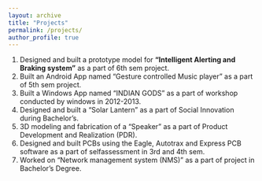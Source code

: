 ```yaml
---
layout: archive
title: "Projects"
permalink: /projects/
author_profile: true
---
```



1. Designed and built a prototype model for **“Intelligent Alerting and Braking system”** as a part of 6th sem project.
2. Built an Android App named “Gesture controlled Music player” as a part of 5th sem project.
3. Built a Windows App named “INDIAN GODS” as a part of workshop conducted by windows in 2012-2013.
4. Designed and built a “Solar Lantern” as a part of Social Innovation during Bachelor’s.
5. 3D modeling and fabrication of a “Speaker” as a part of Product Development and Realization (PDR).
6. Designed and built PCBs using the Eagle, Autotrax and Express PCB software as a part of selfassessment in 3rd and 4th sem.
7. Worked on “Network management system (NMS)” as a part of project in Bachelor’s Degree.
